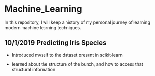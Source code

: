 # Machine_Learning

In this repository, I will keep a history of my personal journey of learning modern machine learning techniques.

## 10/1/2019 Predicting Iris Species

- Introduced myself to the dataset present in scikit-learn

- learned about the structure of the bunch, and how to access that structural information
